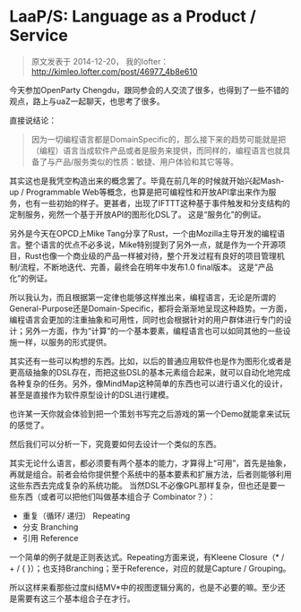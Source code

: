 # LaaP/S: Language as a Product / Service

> 原文发表于 2014-12-20， 我的lofter：http://kimleo.lofter.com/post/46977_4b8e610

今天参加OpenParty Chengdu，跟同参会的人交流了很多，也得到了一些不错的观点，路上与uaZ一起聊天，也思考了很多。

直接说结论：

> 因为一切编程语言都是DomainSpecific的，那么接下来的趋势可能就是把（编程）语言当成软件产品或者是服务来提供，而同样的，编程语言也就具备了与产品/服务类似的性质：敏捷、用户体验和其它等等。

其实这也是我凭空构造出来的概念罢了。毕竟在前几年的时候就开始兴起Mash-up / Programmable Web等概念，也算是把可编程性和开放API拿出来作为服务，也有一些初始的样子。更甚者，出现了IFTTT这种基于事件触发和分支结构的定制服务，宛然一个基于开放API的图形化DSL了。
这是“服务化”的例证。

另外是今天在OPCD上Mike Tang分享了Rust，一个由Mozilla主导开发的编程语言。整个语言的优点不必多说，Mike特别提到了另外一点，就是作为一个开源项目，Rust也像一个商业级的产品一样被对待，整个开发过程有良好的项目管理机制/流程，不断地迭代、完善，最终会在明年中发布1.0 final版本。
这是“产品化”的例证。

所以我认为，而且根据第一定律也能够这样推出来，编程语言，无论是所谓的General-Purpose还是Domain-Specific，都将会渐渐地呈现这种趋势。一方面，编程语言会更加的注重抽象和可用性，同时也会根据针对的用户群体进行专门的设计；另外一方面，作为“计算”的一个基本要素，编程语言也可以如同其他的一些设施一样，以服务的形式提供。

其实还有一些可以构想的东西。比如，以后的普通应用软件也是作为图形化或者是更高级抽象的DSL存在，而把这些DSL的基本元素组合起来，就可以自动化地完成各种复杂的任务。另外，像MindMap这种简单的东西也可以进行语义化的设计，甚至是直接作为软件原型设计的DSL进行建模。

也许某一天你就会体验到把一个策划书写完之后游戏的第一个Demo就能拿来试玩的感觉了。

然后我们可以分析一下，究竟要如何去设计一个类似的东西。

其实无论什么语言，都必须要有两个基本的能力，才算得上“可用”，首先是抽象，再就是组合。前者会给你提供整个系统中的基本要素和扩展方法，后者则能够利用这些东西去完成复杂的系统功能。
当然DSL不必像GPL那样复杂，但也还是要一些东西（或者可以把他们叫做基本组合子 Combinator？）：

- 重复（循环/ 递归） Repeating
- 分支  Branching
- 引用  Reference

一个简单的例子就是正则表达式。Repeating方面来说，有Kleene Closure（* / + / { }）；也支持Branching；至于Reference，对应的就是Capture / Grouping。

所以这样来看那些过度纠结MV*中的视图逻辑分离的，也是不必要的嘛。至少还是需要有这三个基本组合子在才行。